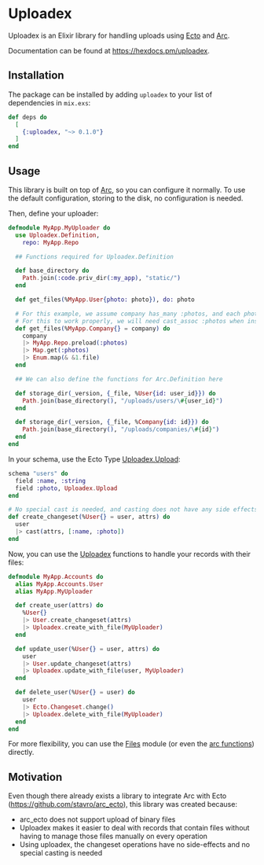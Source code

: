 # Uploadex

Uploadex is an Elixir library for handling uploads using [Ecto](https://github.com/elixir-ecto/ecto) and [Arc](https://github.com/stavro/arc).

Documentation can be found at https://hexdocs.pm/uploadex.

## Installation

The package can be installed by adding `uploadex` to your list of dependencies in `mix.exs`:

```elixir
def deps do
  [
    {:uploadex, "~> 0.1.0"}
  ]
end
```

## Usage

This library is built on top of [Arc](https://github.com/stavro/arc), so you can configure it normally.
To use the default configuration, storing to the disk, no configuration is needed.

Then, define your uploader:

```elixir
defmodule MyApp.MyUploader do
  use Uploadex.Definition,
    repo: MyApp.Repo

  ## Functions required for Uploadex.Definition

  def base_directory do
    Path.join(:code.priv_dir(:my_app), "static/")
  end

  def get_files(%MyApp.User{photo: photo}), do: photo

  # For this example, we assume company has_many :photos, and each photo has a file field.
  # For this to work properly, we will need cast_assoc :photos when inserting/updating a company.
  def get_files(%MyApp.Company{} = company) do
    company
    |> MyApp.Repo.preload(:photos)
    |> Map.get(:photos)
    |> Enum.map(& &1.file)
  end

  ## We can also define the functions for Arc.Definition here

  def storage_dir(_version, {_file, %User{id: user_id}}) do
    Path.join(base_directory(), "/uploads/users/\#{user_id}")
  end

  def storage_dir(_version, {_file, %Company{id: id}}) do
    Path.join(base_directory(), "/uploads/companies/\#{id}")
  end
end
```

In your schema, use the Ecto Type [Uploadex.Upload](https://hexdocs.pm/uploadex/Uploadex.Upload.html):

```elixir
schema "users" do
  field :name, :string
  field :photo, Uploadex.Upload
end

# No special cast is needed, and casting does not have any side effects.
def create_changeset(%User{} = user, attrs) do
  user
  |> cast(attrs, [:name, :photo])
end
```

Now, you can use the [Uploadex](https://hexdocs.pm/uploadex/Uploadex.html) functions to handle your records with their files:

```elixir
defmodule MyApp.Accounts do
  alias MyApp.Accounts.User
  alias MyApp.MyUploader

  def create_user(attrs) do
    %User{}
    |> User.create_changeset(attrs)
    |> Uploadex.create_with_file(MyUploader)
  end

  def update_user(%User{} = user, attrs) do
    user
    |> User.update_changeset(attrs)
    |> Uploadex.update_with_file(user, MyUploader)
  end

  def delete_user(%User{} = user) do
    user
    |> Ecto.Changeset.change()
    |> Uploadex.delete_with_file(MyUploader)
  end
end
```

For more flexibility, you can use the [Files](https://hexdocs.pm/uploadex/Uploadex.Files.html#content) module (or even the [arc functions](https://github.com/stavro/arc#basics)) directly.

## Motivation

Even though there already exists a library to integrate Arc with Ecto (https://github.com/stavro/arc_ecto), this library was created because:

* arc_ecto does not support upload of binary files
* Uploadex makes it easier to deal with records that contain files without having to manage those files manually on every operation
* Using uploadex, the changeset operations have no side-effects and no special casting is needed
